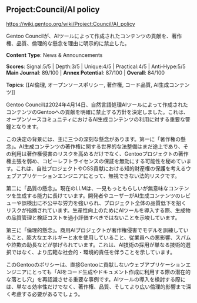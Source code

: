 ## Project:Council/AI policy

https://wiki.gentoo.org/wiki/Project:Council/AI_policy

Gentoo Councilが、AIツールによって作成されたコンテンツの貢献を、著作権、品質、倫理的な懸念を理由に明示的に禁止した。

**Content Type**: News & Announcements

**Scores**: Signal:5/5 | Depth:3/5 | Unique:4/5 | Practical:4/5 | Anti-Hype:5/5
**Main Journal**: 89/100 | **Annex Potential**: 87/100 | **Overall**: 84/100

**Topics**: [[AI倫理, オープンソースポリシー, 著作権, コード品質, AI生成コンテンツ]]

Gentoo Councilは2024年4月14日、自然言語処理AIツールによって作成されたコンテンツのGentooへの貢献を明確に禁止する方針を決定しました。これは、オープンソースコミュニティにおけるAI生成コンテンツの利用に対する重要な警鐘となります。

この決定の背景には、主に三つの深刻な懸念があります。第一に「著作権の懸念」。AI生成コンテンツの著作権に関する世界的な法整備はまだ途上であり、その利用は著作権侵害のリスクを高めるだけでなく、Gentooプロジェクトの著作権主張を弱め、コピーレフトライセンスの保証を無効にする可能性を秘めています。これは、自社プロジェクトやOSS貢献における知的財産権の保護を考えるウェブアプリケーションエンジニアにとって、無視できない法的リスクです。

第二に「品質の懸念」。現在のLLMは、一見もっともらしいが無意味なコンテンツを生成する能力に長けています。開発者やユーザーがAI生成コンテンツのレビューや誤検出に不公平な労力を強いられ、プロジェクト全体の品質低下を招くリスクが指摘されています。生産性向上のためにAIツールを導入する際、生成物の品質管理と検証コストを過小評価すべきではないことを示唆しています。

第三に「倫理的懸念」。商用AIプロジェクトが著作権侵害でモデルを訓練していること、膨大なエネルギーと水を使用していること、従業員への悪影響、スパムや詐欺の助長などが挙げられています。これは、AI技術の採用が単なる技術的選択ではなく、より広範な社会的・環境的責任を伴うことを示しています。

このGentooのポリシーは、直接Gentooに貢献しないウェブアプリケーションエンジニアにとっても「AIをコード生成やドキュメント作成に利用する際の潜在的な落とし穴」を再認識させる重要な事例です。AIツールの導入を検討する際には、単なる効率性だけでなく、著作権、品質、そしてより広い倫理的影響まで深く考慮する必要があるでしょう。